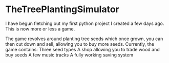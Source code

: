 # TheTreePlantingSimulator
I have begun fletching out my first python project I created a few days ago. This is now more or less a game.

The game revolves around planting tree seeds which once grown, you can then cut down and sell, allowing you to buy more seeds.
Currently, the game contains:
Three seed types
A shop allowing you to trade wood and buy seeds
A few music tracks
A fully working saving system
